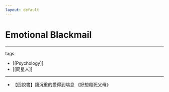 ```yaml
---
layout: default
---
```


# Emotional Blackmail

---
tags:
  - [[Psychology]]
  - [[冏星人]]
---

* 【囧說書】讓沉重的愛得到喘息 《好想殺死父母》
